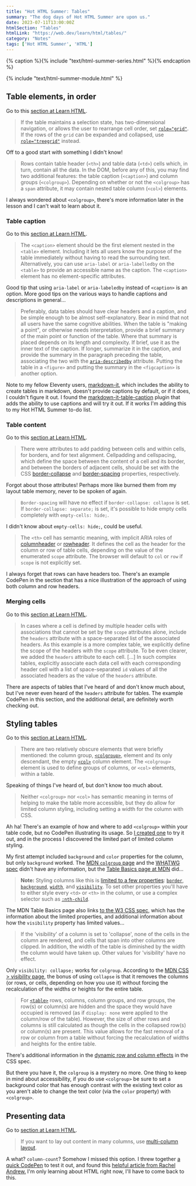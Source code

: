 ```yaml
---
title: "Hot HTML Summer: Tables"
summary: "The dog days of Hot HTML Summer are upon us."
date: 2023-07-11T13:00:00Z
htmlSection: "Tables"
htmlLink: "https://web.dev/learn/html/tables/"
category: "Notes"
tags: ['Hot HTML Summer', 'HTML']
---
```

{% caption %}{% include "text/html-summer-series.html" %}{% endcaption %}

{% include "text/html-summer-module.html" %}

## Table elements, in order

Go to this [section at Learn HTML](https://web.dev/learn/html/tables/#table_elements_in_order).

> If the table maintains a selection state, has two-dimensional navigation, or allows the user to rearrange cell order, set [`role="grid"`](https://developer.mozilla.org/docs/Web/Accessibility/ARIA/Roles/grid_role). If the rows of the `grid` can be expanded and collapsed, use [`role="treegrid"`](https://developer.mozilla.org/docs/Web/Accessibility/ARIA/Roles/treegrid_role) instead.

Off to a good start with something I didn't know! 

> Rows contain table header (`<th>`) and table data (`<td>`) cells which, in turn, contain all the data. In the DOM, before any of this, you may find two additional features: the table caption (`<caption>`) and column groups (`<colgroup>`). Depending on whether or not the `<colgroup>` has a `span` attribute, it may contain nested table column (`<col>`) elements.

I always wondered about `<colgroup>`, there's more information later in the lesson and I can't wait to learn about it.

### Table caption

Go to this [section at Learn HTML](https://web.dev/learn/html/tables/#table_caption).

> The `<caption>` element should be the first element nested in the `<table>` element. Including it lets all users know the purpose of the table immediately without having to read the surrounding text. Alternatively, you can use `aria-label` or `aria-labelledby` on the `<table>` to provide an accessible name as the caption. The `<caption>` element has no element-specific attributes.

Good tip that using `aria-label` or `aria-labeledby` instead of `<caption>` is an option. More good tips on the various ways to handle captions and descriptions in general...

> Preferably, data tables should have clear headers and a caption, and be simple enough to be almost self-explanatory. Bear in mind that not all users have the same cognitive abilities. When the table is "making a point", or otherwise needs interpretation, provide a brief summary of the main point or function of the table. Where that summary is placed depends on its length and complexity. If brief, use it as the inner text of the caption. If longer, summarize it in the caption, and provide the summary in the paragraph preceding the table, associating the two with the [`aria-describedby`](https://developer.mozilla.org/docs/Web/Accessibility/ARIA/Attributes/aria-describedby) attribute. Putting the table in a `<figure>` and putting the summary in the `<figcaption>` is another option.

Note to my fellow Eleventy users, [markdown-it,](https://www.11ty.dev/docs/languages/markdown/) which includes the ability to create tables in markdown, doesn't provide captions by default, or if it does, I couldn't figure it out. I found the [markdown-it-table-caption](https://github.com/martinring/markdown-it-table-captions) plugin that adds the ability to use captions and will try it out. If it works I'm adding this to my Hot HTML Summer to-do list.

### Table content

Go to this [section at Learn HTML](https://web.dev/learn/html/tables/#table_content).

> There were attributes to add padding between cells and within cells, for borders, and for text alignment. Cellpadding and cellspacing, which define the space between the content of a cell and its border, and between the borders of adjacent cells, should be set with the CSS [border-collapse](https://developer.mozilla.org/docs/Web/CSS/border-collapse) and [border-spacing](https://developer.mozilla.org/docs/Web/CSS/border-spacing) properties, respectively.

Forgot about those attributes! Perhaps more like burned them from my layout table memory, never to be spoken of again.

> `Border-spacing` will have no effect if `border-collapse: collapse` is set. If `border-collapse: separate;` is set, it's possible to hide empty cells completely with `empty-cells: hide;`.

I didn't know about `empty-cells: hide;`, could be useful.

> The `<th>` cell has semantic meaning, with implicit ARIA roles of [columnheader](https://w3c.github.io/aria/#columnheader) or [rowheader](https://w3c.github.io/aria/#rowheader). It defines the cell as the header for the column or row of table cells, depending on the value of the enumerated `scope` attribute. The browser will default to `col` or `row` if `scope` is not explicitly set.

I always forget that rows can have headers too. There's an example CodePen in the section that has a nice illustration of the approach of using both column and row headers.

### Merging cells

Go to this [section at Learn HTML](https://web.dev/learn/html/tables/#merging_cells).

> In cases where a cell is defined by multiple header cells with associations that cannot be set by the `scope` attributes alone, include the `headers` attribute with a space-separated list of the associated headers. As this example is a more complex table, we explicitly define the scope of the headers with the `scope` attribute. To be even clearer, we added the `headers` attribute to each cell. [...] In such complex tables, explicitly associate each data cell with each corresponding header cell with a list of space-separated `id` values of all the associated headers as the value of the `headers` attribute.

There are aspects of tables that I've heard of and don't know much about, but I've never even heard of the `headers` attribute for tables. The example CodePen in this section, and the additional detail, are definitely worth checking out.

## Styling tables

Go to this [section at Learn HTML](https://web.dev/learn/html/tables/#styling_tables).

> There are two relatively obscure elements that were briefly mentioned: the column group, [`<colgroup>`](https://developer.mozilla.org/docs/Web/HTML/Element/colgroup), element and its only descendant, the empty [`<col>`](https://developer.mozilla.org/docs/Web/HTML/Element/col) column element. The `<colgroup>` element is used to define groups of columns, or `<col>` elements, within a table.

Speaking of things I've heard of, but don't know too much about.

> Neither `<colgroup>` nor `<col>` has semantic meaning in terms of helping to make the table more accessible, but they do allow for limited column styling, including setting a width for the column with CSS.

Ah ha! There's an example of how and where to add `<colgroup>` within your table code, but no CodePen illustrating its usage. So [I created one](https://codepen.io/superterrific/pen/LYXzKEL?editors=1100) to try it out, and in the process I discovered the limited part of limited column styling. 

My first attempt included `background` and `color` properties for the column, but only `background` worked. The [MDN `colgroup` page](https://developer.mozilla.org/en-US/docs/Web/HTML/Element/colgroup) and the [WHATWG spec](https://html.spec.whatwg.org/multipage/tables.html#the-colgroup-element) didn't have any information, but the [Table Basics page at MDN](https://developer.mozilla.org/en-US/docs/Learn/HTML/Tables/Basics#providing_common_styling_to_columns) did...

> **Note:** Styling columns like this is [limited to a few properties](https://www.w3.org/TR/CSS22/tables.html#columns): [`border`](https://developer.mozilla.org/en-US/docs/Web/CSS/border), [`background`](https://developer.mozilla.org/en-US/docs/Web/CSS/background), [`width`](https://developer.mozilla.org/en-US/docs/Web/CSS/width), and [`visibility`](https://developer.mozilla.org/en-US/docs/Web/CSS/visibility). To set other properties you'll have to either style every `<td>` or `<th>` in the column, or use a complex selector such as [`:nth-child`](https://developer.mozilla.org/en-US/docs/Web/CSS/:nth-child).

The MDN Table Basics page also links [to the W3 CSS spec](https://www.w3.org/TR/CSS22/tables.html#columns), which has the information about the limited properties, and additional information about how the `visibility` property has limited values...

> If the 'visibility' of a column is set to 'collapse', none of the cells in the column are rendered, and cells that span into other columns are clipped. In addition, the width of the table is diminished by the width the column would have taken up. Other values for 'visibility' have no effect.

Only `visibility: collapse;` works for `colgroup`. According to the [MDN CSS > visibility page](https://developer.mozilla.org/en-US/docs/Web/CSS/visibility#values), the bonus of using `collapse` is that it removes the columns (or rows, or cells, depending on how you use it) without forcing the recalculation of the widths or heights for the entire table. 

> For [`<table>`](https://developer.mozilla.org/en-US/docs/Web/HTML/Element/table) rows, columns, column groups, and row groups, the row(s) or column(s) are hidden and the space they would have occupied is removed (as if `display: none` were applied to the column/row of the table). However, the size of other rows and columns is still calculated as though the cells in the collapsed row(s) or column(s) are present. This value allows for the fast removal of a row or column from a table without forcing the recalculation of widths and heights for the entire table.

There's additional information in the [dynamic row and column effects](https://www.w3.org/TR/CSS22/tables.html#dynamic-effects) in the CSS spec.

But there you have it, the `colgroup` is a mystery no more. One thing to keep in mind about accessibility, if you do use `<colgroup>` be sure to set a background color that has enough contrast with the existing text color as you aren't able to change the text color (via the `color` property) with `<colgroup>`.

## Presenting data

Go to [section at Learn HTML](https://web.dev/learn/html/tables/#presenting_data).

> If you want to lay out content in many columns, use [multi-column layout](https://developer.mozilla.org/docs/Web/CSS/CSS_Columns).

A what? `column-count`? Somehow I missed this option. I threw together [a quick CodePen](https://codepen.io/superterrific/pen/oNQoxvN) to test it out, and found this [helpful article from Rachel Andrew.](https://www.smashingmagazine.com/2019/01/css-multiple-column-layout-multicol/) I'm only learning about HTML right now, I'll have to come back to this. 
